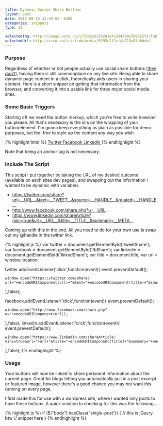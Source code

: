 ```yaml
---
title: Dynamic Social Share Buttons
layout: post
date: 2017-08-16 12:49:03 -0400
categories: snippets
type: JS

selectedImg: http://image.vsco.co/1/598e18239281e41834989/5992e2f2cfab713a5fa6debf/vsco_081517.jpg
selectedUrl: http://vsco.co/tristimb/media/5992e2f2cfab713a5fa6debf
---
```


### Purpose

Regardless of whether or not people actually use social share buttons ([they don't](https://www.moovweb.com/anyone-use-social-sharing-buttons-mobile/)), having them is still commonplace on any live site. Being able to share dynamic page content in a click, theoretically aids users in sharing your content. Here is a short snippet on getting that information from the browser, and converting it into a usable link for three major social media sites.

### Some Basic Triggers

Starting off we need the button markup, which you're free to write however you please. All that's necessary is the id's on the wrapping of your button/element. I'm gonna keep everything as plain as possible for demo purposes, but feel free to style up the content any way you wish.

{% highlight html %}
<a id="tweetShare" href="#" target="_blank">
	Twitter
</a>
<a id="fbShare" href="#" target="_blank">
	Facebook
</a>
<a id="linkedShare" href="" target="_blank">
	Linkedin
</a>
{% endhighlight %}

Note that being an anchor tag is not necessary.

### Include The Script

This script I put together by taking the URL of my desired outcome (available on each sites dev pages), and swapping out the information I wanted to be dynamic with variables.

- https://twitter.com/share?url=__URL__&text=__TWEET__&source=__HANDLE__&related=__HANDLE__
- http://www.facebook.com/share.php?u=__URL__
- https://www.linkedin.com/shareArticle?mini=true&url=__URL__&title=__TITLE__&summary=__META__

Coming up with this in the end. All you need to do for your own use is swap out my @handle in the twitter link.

{% highlight js %}
var twitter = document.getElementById('tweetShare');
var facebook = document.getElementById('fbShare');
var linkedin = document.getElementById('linkedShare');
var title = document.title;
var url = window.location;

twitter.addEventListener('click',function(event){
    event.preventDefault();

    window.open("https://twitter.com/share?url="+encodeURIComponent(url)+"&text="+encodeURIComponent(title)+"&source=tristantimblin&related=tristantimblin");
},false);

facebook.addEventListener('click',function(event){
    event.preventDefault();

    window.open("http://www.facebook.com/share.php?u="+encodeURIComponent(url));
},false);
linkedin.addEventListener('click',function(event){
    event.preventDefault();

    window.open("https://www.linkedin.com/shareArticle?mini=true&url="+url+"&title="+encodeURIComponent(title)+"&summary="+encodeURIComponent(title));
},false);
{% endhighlight %}

### Usage

Your buttons will now be linked to share pertanent information about the current page. Great for blogs letting you automatically pull in a post excerpt or featured image, however there's a good chance you may not want this running on every page.

I first made this for use with a wordpress site, where I wanted only posts to have these buttons. A quick solution to checking for this was the following...

{% highlight js %}
if ($("body").hasClass("single-post")) {
  // this is jQuery btw
  // snippet here
}
{% endhighlight %}
